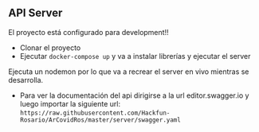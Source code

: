 ## API Server
El proyecto está configurado para development!!
* Clonar el proyecto
* Ejecutar `docker-compose up` y va a instalar librerías y ejecutar el server 

Ejecuta un nodemon por lo que va a recrear el server en vivo mientras se desarrolla.

* Para ver la documentación del api dirigirse a la url editor.swagger.io y luego importar la siguiente url:
`https://raw.githubusercontent.com/Hackfun-Rosario/ArCovidRos/master/server/swagger.yaml`
